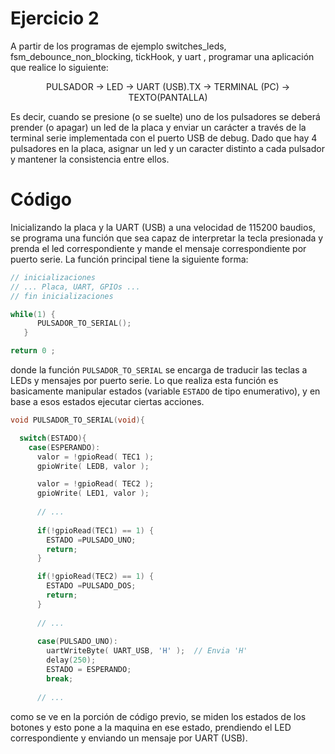 # Ejercicio 2

A partir de los programas de ejemplo switches_leds, fsm_debounce_non_blocking, tickHook, y uart , programar una aplicación que realice lo
siguiente:

<p align="center">
  PULSADOR -> LED -> UART (USB).TX -> TERMINAL (PC) -> TEXTO(PANTALLA)
</p>

Es decir, cuando se presione (o se suelte) uno de los pulsadores se deberá prender (o apagar) un led de la placa y enviar un carácter a
través de la terminal serie implementada con el puerto USB de debug. Dado que hay 4 pulsadores en la placa, asignar un led y un caracter
distinto a cada pulsador y mantener la consistencia entre ellos.

# Código

Inicializando la placa y la UART (USB) a una velocidad de 115200 baudios, se programa una función que sea capaz de interpretar la tecla presionada y prenda el led correspondiente y mande el mensaje correspondiente por puerto serie. La función principal tiene la siguiente forma:

```c
// inicializaciones
// ... Placa, UART, GPIOs ...
// fin inicializaciones

while(1) {
	  PULSADOR_TO_SERIAL();
   }

return 0 ;
```

donde la función `PULSADOR_TO_SERIAL` se encarga de traducir las teclas a LEDs y mensajes por puerto serie. Lo que realiza esta función es basicamente manipular estados (variable `ESTADO` de tipo enumerativo), y en base a esos estados ejecutar ciertas acciones.

```c
void PULSADOR_TO_SERIAL(void){

  switch(ESTADO){
    case(ESPERANDO):
      valor = !gpioRead( TEC1 );
      gpioWrite( LEDB, valor );

      valor = !gpioRead( TEC2 );
      gpioWrite( LED1, valor );
      
      // ...
      
      if(!gpioRead(TEC1) == 1) {
        ESTADO =PULSADO_UNO;
        return;
      }

      if(!gpioRead(TEC2) == 1) {
        ESTADO =PULSADO_DOS;
        return;
      }
      
      // ...
       
      case(PULSADO_UNO):
        uartWriteByte( UART_USB, 'H' );  // Envia 'H'
        delay(250);
        ESTADO = ESPERANDO;
        break;
        
      // ...
```

como se ve en la porción de código previo, se miden los estados de los botones y esto pone a la maquina en ese estado, prendiendo el LED correspondiente y enviando un mensaje por UART (USB).
